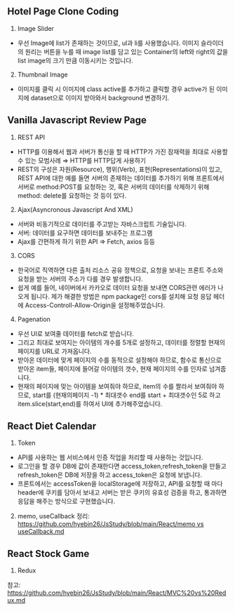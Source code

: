 ## Hotel Page Clone Coding

1. Image Slider 
- 우선 Image에 list가 존재하는 것이므로,  ul과 li를 사용했습니다. 이미지 슬라이더의 원리는 버튼을 누를 때 image list를 담고 있는 Container의 left와 right의 값을 list image의 크기 만큼 이동시키는 것입니다.
2. Thumbnail Image 
- 이미지를 클릭 시 이미지에 class active를 추가하고 클릭할 경우 active가 된 이미지에 dataset으로 이미지 받아와서 background 변경하기.

## Vanilla Javascript Review Page

1. REST API 
- HTTP를 이용해서 웹과 서버가 통신을 할 때 HTTP가 가진 잠재력을 최대로 사용할 수 있는 모범사례 ⇒ HTTP를 HTTP답게 사용하기
- REST의 구성은 자원(Resource), 행위(Verb), 표현(Representations)이 있고, REST API에 대한 예를 들면 서버의 존재하는 데이터를 추가하기 위해 프론트에서 서버로 method:POST를 요청하는 것, 혹은 서버의 데이터를 삭제하기 위해 method: delete를 요청하는 것 등이 있다.
2. Ajax(Asyncronous Javascript And XML)
- 서버와 비동기적으로 데이터를 주고받는 자바스크립트 기술입니다.
- 서버: 데이터를 요구하면 데이터를 보내주는 프로그램
- Ajax를 간편하게 하기 위한 API ⇒ Fetch, axios 등등
3. CORS
- 한국어로 직역하면 다른 출처 리소스 공유 정책으로, 요청을 보내는 프론트 주소와 요청을 받는 서버의 주소가 다를 경우 발생합니다.
- 쉽게 예를 들어, 네이버에서 카카오로 데이터 요청을 보내면 CORS관련 에러가 나오게 됩니다. 제가 해결한 방법은 npm package인 cors를 설치해 요청 응답 헤더에 Access-Controll-Allow-Origin을 설정해주었습니다.
4. Pagenation 
- 우선 UI로 보여줄 데이터를 fetch로 받습니다.
- 그리고 최대로 보여지는 아이템의 개수를 5개로  설정하고, 데이터를 정렬할 현재의 페이지를 URL로 가져옵니다.
- 받아온 데이터에 맞게 페이지의 수를 동적으로 설정해야 하므로, 함수로 통신으로 받아온 item들, 페이지에 들어갈 아이템의 갯수, 현재 페이지의 수를 인자로 넘겨줍니다.
- 현재의 페이지에 맞는 아이템을 보여줘야 하므로, item의 수를 짤라서 보여줘야 하므로, start를 (현재의페이지 -1) * 최대갯수 end를 start + 최대갯수인 5로 하고 item.slice(start,end)를 하여서 UI에 추가해주었습니다.

## React Diet Calendar

1. Token
- API를 사용하는 웹 서비스에서 인증 작업을 처리할 때 사용하는 것입니다.
- 로그인을 할 경우 DB에 값이 존재한다면 access_token,refresh_token을 만들고 refresh_token은 DB에 저장을 하고 access_token은 요청에 보냅니다.
- 프론트에서는 accessToken을 localStorage에 저장하고, API를 요청할 때 마다 header에 쿠키를 담아서 보내고 서버는 받은 쿠키의 유효성 검증을 하고, 통과하면 응답을 해주는 방식으로 구현했습니다.
2. memo, useCallback
정리: [https://github.com/hyebin26/JsStudy/blob/main/React/memo vs useCallback.md](https://github.com/hyebin26/JsStudy/blob/main/React/memo%20vs%20useCallback.md)

## React Stock Game
1. Redux 

참고: https://github.com/hyebin26/JsStudy/blob/main/React/MVC%20vs%20Redux.md
